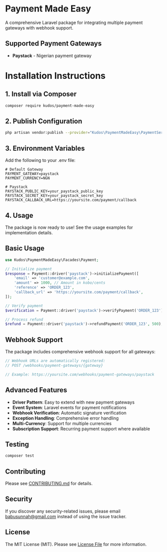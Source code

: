 # Payment Made Easy

A comprehensive Laravel package for integrating multiple payment gateways with webhook support.

## Supported Payment Gateways

- **Paystack** - Nigerian payment gateway

# Installation Instructions

## 1. Install via Composer

```bash
composer require kudos/payment-made-easy
```

## 2. Publish Configuration

```bash
php artisan vendor:publish --provider="Kudos\PaymentMadeEasy\PaymentServiceProvider"
```

## 3. Environment Variables

Add the following to your .env file:

```env
# Default Gateway
PAYMENT_GATEWAY=paystack
PAYMENT_CURRENCY=NGN

# Paystack
PAYSTACK_PUBLIC_KEY=your_paystack_public_key
PAYSTACK_SECRET_KEY=your_paystack_secret_key
PAYSTACK_CALLBACK_URL=https://yoursite.com/payment/callback
```

## 4. Usage

The package is now ready to use! See the usage examples for implementation details.

## Basic Usage

```php
use Kudos\PaymentMadeEasy\Facades\Payment;

// Initialize payment
$response = Payment::driver('paystack')->initializePayment([
    'email' => 'customer@example.com',
    'amount' => 1000, // Amount in kobo/cents
    'reference' => 'ORDER_123',
    'callback_url' => 'https://yoursite.com/payment/callback',
]);

// Verify payment
$verification = Payment::driver('paystack')->verifyPayment('ORDER_123');

// Process refund
$refund = Payment::driver('paystack')->refundPayment('ORDER_123', 500);
```

## Webhook Support

The package includes comprehensive webhook support for all gateways:

```php
// Webhook URLs are automatically registered:
// POST /webhooks/payment-gateways/{gateway}

// Example: https://yoursite.com/webhooks/payment-gateways/paystack
```

## Advanced Features

- **Driver Pattern**: Easy to extend with new payment gateways
- **Event System**: Laravel events for payment notifications
- **Webhook Verification**: Automatic signature verification
- **Exception Handling**: Comprehensive error handling
- **Multi-Currency**: Support for multiple currencies
- **Subscription Support**: Recurring payment support where available

## Testing

```bash
composer test
```

## Contributing

Please see [CONTRIBUTING.md](CONTRIBUTING.md) for details.

## Security

If you discover any security-related issues, please email babusunnah@gmail.com instead of using the issue tracker.

## License

The MIT License (MIT). Please see [License File](LICENSE.md) for more information.